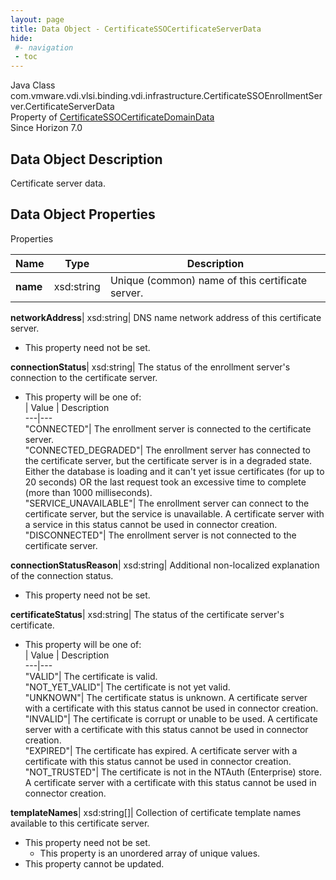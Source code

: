 ```yaml
---
layout: page
title: Data Object - CertificateSSOCertificateServerData
hide:
 #- navigation
 - toc
---
```






Java Class
    com.vmware.vdi.vlsi.binding.vdi.infrastructure.CertificateSSOEnrollmentServer.CertificateServerData  
Property of
     [CertificateSSOCertificateDomainData](vdi.infrastructure.CertificateSSOEnrollmentServer.DomainData.md#field_detail)  
Since 
    Horizon 7.0

## Data Object Description 

Certificate server data. 

## Data Object Properties

Properties

Name |  Type |  Description   
---|---|---  
**name**|  xsd:string|  Unique (common) name of this certificate server.   
  
**networkAddress**|  xsd:string|  DNS name network address of this certificate server.   


* This property need not be set.

  
**connectionStatus**|  xsd:string|  The status of the enrollment server's connection to the certificate server.   


  * This property will be one of:  
|  Value |  Description   
---|---  
"CONNECTED"| The enrollment server is connected to the certificate server.  
"CONNECTED_DEGRADED"| The enrollment server has connected to the certificate server, but the certificate server is in a degraded state. Either the database is loading and it can't yet issue certificates (for up to 20 seconds) OR the last request took an excessive time to complete (more than 1000 milliseconds).  
"SERVICE_UNAVAILABLE"| The enrollment server can connect to the certificate server, but the service is unavailable. A certificate server with a service in this status cannot be used in connector creation.  
"DISCONNECTED"| The enrollment server is not connected to the certificate server.  

  
**connectionStatusReason**|  xsd:string|  Additional non-localized explanation of the connection status.   


* This property need not be set.

  
**certificateStatus**|  xsd:string|  The status of the certificate server's certificate.   


  * This property will be one of:  
|  Value |  Description   
---|---  
"VALID"| The certificate is valid.  
"NOT_YET_VALID"| The certificate is not yet valid.  
"UNKNOWN"| The certificate status is unknown. A certificate server with a certificate with this status cannot be used in connector creation.  
"INVALID"| The certificate is corrupt or unable to be used. A certificate server with a certificate with this status cannot be used in connector creation.  
"EXPIRED"| The certificate has expired. A certificate server with a certificate with this status cannot be used in connector creation.  
"NOT_TRUSTED"| The certificate is not in the NTAuth (Enterprise) store. A certificate server with a certificate with this status cannot be used in connector creation.  

  
**templateNames**|  xsd:string[]|  Collection of certificate template names available to this certificate server.   


* This property need not be set.
  * This property is an unordered array of unique values.
* This property cannot be updated.

  
  
  

  
  


